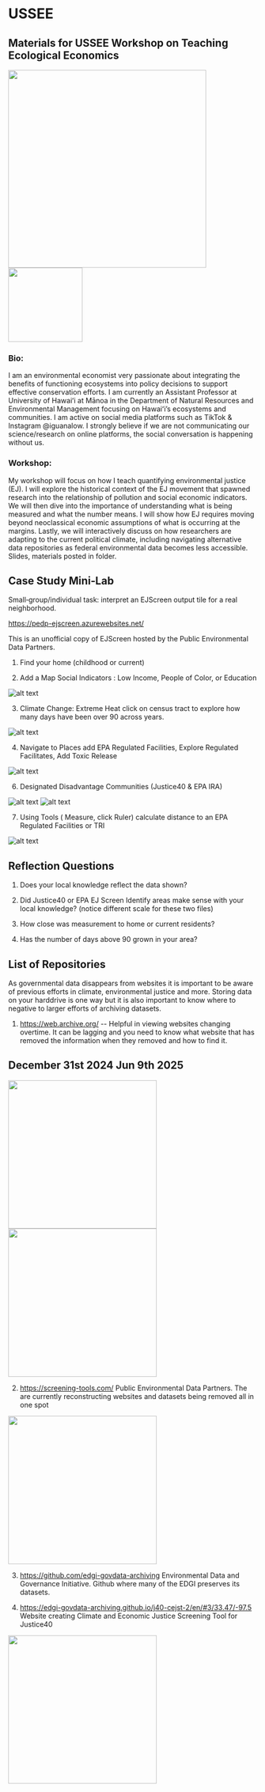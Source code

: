 # USSEE
## Materials for USSEE Workshop on Teaching Ecological Economics


<img src="img/left.jpg" alt="" width="400"/><img src="img/Ashley_HS-2_excut.jpg" alt="" width="150"/>

### Bio: 

I am an environmental economist very passionate about integrating the benefits of functioning ecosystems into policy decisions to support effective conservation efforts. I am currently an Assistant Professor at University of Hawaiʻi at Mānoa in the Department of Natural Resources and Environmental Management focusing on Hawaiʻi’s ecosystems and communities. I am active on social media platforms such as TikTok & Instagram @iguanalow. I strongly believe if we are not communicating our science/research on online platforms, the social conversation is happening without us. 


### Workshop:

My workshop will focus on how I teach quantifying environmental justice (EJ). I will explore the historical context of the EJ movement that spawned research into the relationship of pollution and social economic indicators. We will then dive into the importance of understanding what is being measured and what the number means. I will show how EJ requires moving beyond neoclassical economic assumptions of what is occurring at the margins. Lastly, we will interactively discuss on how researchers are adapting to the current political climate, including navigating alternative data repositories as federal environmental data becomes less accessible. Slides, materials posted in folder.


## Case Study Mini‑Lab
Small‑group/individual task: interpret an EJScreen output tile for a real neighborhood.

<https://pedp-ejscreen.azurewebsites.net/>

This is an unofficial copy of EJScreen hosted by the Public Environmental Data Partners. 


1. Find your home (childhood or current)



2.  Add a Map Social Indicators : Low Income, People of Color, or Education

![alt text](img/lowincome.png)


3. Climate Change: Extreme Heat click on census tract to explore how many days have been over 90 across years.

![alt text](img/extheat.png)

4. Navigate to Places add EPA Regulated Facilities, Explore Regulated Facilitates, Add Toxic Release

![alt text](img/TRI_HazardousWaste.png)

6. Designated Disadvantage Communities (Justice40 & EPA IRA)

![alt text](img/CJEST.png)
![alt text](img/epaEJscreen.png)

   
7. Using Tools ( Measure, click Ruler) calculate distance to an EPA Regulated Facilities or TRI 

![alt text](img/Measurement.png)




## Reflection Questions

1. Does your local knowledge reflect the data shown?

2. Did Justice40 or EPA EJ Screen Identify areas make sense with your local knowledge? (notice different scale for these two files)

3. How close was measurement to home or current residents?

4. Has the number of days above 90 grown in your area?


## List of Repositories

As governmental data disappears from websites it is important to be aware of previous efforts in climate, environmental justice and more. Storing data on your harddrive is one way but it is also important to know where to negative to larger efforts of archiving datasets.

1. <https://web.archive.org/> -- Helpful in viewing websites changing overtime. It can be lagging and you need to know what website that has removed the information when they removed and how to find it.

## December 31st 2024                           Jun 9th 2025 

<img src="img/epa1.png" alt="" width="300"/><img src="img/epa.png" alt="" width="300"/>



2. <https://screening-tools.com/> Public Environmental Data Partners. The are currently reconstructing websites and datasets being removed all in one spot

<img src="img/publicenvirdata.png" alt="" width="300"/>



3. <https://github.com/edgi-govdata-archiving> Environmental Data and Governance Initiative. Github where many of the EDGI preserves its datasets.

4. <https://edgi-govdata-archiving.github.io/j40-cejst-2/en/#3/33.47/-97.5>  Website creating Climate and Economic Justice Screening Tool for Justice40

<img src="img/CJSET.png" alt="" width="300"/>
